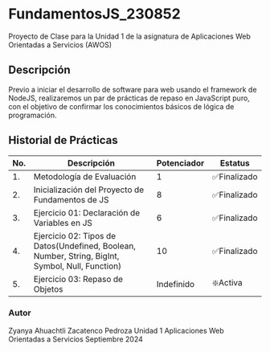 # FundamentosJS_230852
Proyecto de Clase para la Unidad 1 de la asignatura de Aplicaciones Web Orientadas a Servicios (AWOS)


## Descripción

Previo a iniciar el desarrollo de software para web usando el framework de NodeJS, realizaremos un par de prácticas de repaso en JavaScript puro, con el objetivo de confirmar los conocimientos básicos de lógica de programación.


## Historial de Prácticas

|No.|Descripción|Potenciador|Estatus
|--|--|--|--|
|1.|Metodología de Evaluación|1|✅Finalizado|
|2.|Inicialización del Proyecto de Fundamentos de JS|8|✅Finalizado|
|3.|Ejercicio 01: Declaración de Variables en JS|6|✅Finalizado|
|4.|Ejercicio 02: Tipos de Datos(Undefined, Boolean, Number, String, BigInt, Symbol, Null, Function)|10|✅Finalizado|
|5.|Ejercicio 03: Repaso de Objetos|Indefinido|❇️Activa|



### Autor
Zyanya Ahuachtli Zacatenco Pedroza
Unidad 1
Aplicaciones Web Orientadas a Servicios
Septiembre 2024